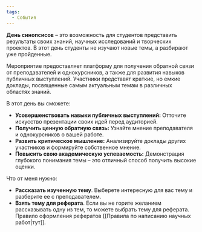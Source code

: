 ```yaml
---
tags:
  - События
---
```


**День синопсисов** – это возможность для студентов представить результаты своих знаний, научных исследований и творческих проектов. В этот день студенты не изучают новые темы, а разбирают уже пройденные.

Мероприятие предоставляет платформу для получения обратной связи от преподавателей и однокурсников, а также для развития навыков публичных выступлений. Участники представят краткие, но емкие доклады, посвященные самым актуальным темам в различных областях знаний.

В этот день вы сможете:

- **Усовершенствовать навыки публичных выступлений:** Отточите искусство презентации своих идей перед аудиторией.
- **Получить ценную обратную связь:** Узнайте мнение преподавателя и однокурсников о вашей работе.
- **Развить критическое мышление:** Анализируйте доклады других участников и формируйте собственное мнение.
- **Повысить свою академическую успеваемость:** Демонстрация глубокого понимания темы – это отличный способ получить высокие оценки.

Что от меня нужно:

- **Рассказать изученную тему**. Выберете интересную для вас тему и разберите ее с преподавателем.
- **Взять тему для реферата**. Если вы не горите желанием рассказывать одну из тем, то можете выбрать тему для реферата. Правило оформления рефератов [[Правила по написанию научных работ|тут]].